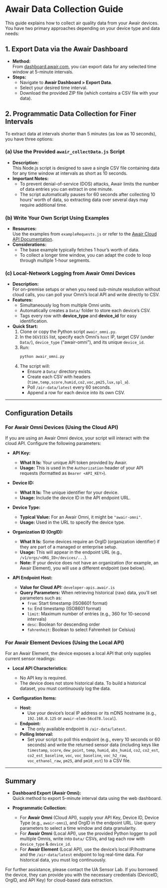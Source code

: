 # Awair Data Collection Guide

This guide explains how to collect air quality data from your Awair devices. You have two primary approaches depending on your device type and data needs:

## 1. Export Data via the Awair Dashboard
- **Method:**  
  From [dashboard.awair.com](https://dashboard.awair.com), you can export data for any selected time window at 5-minute intervals.
- **Steps:**
  - Navigate to **Awair Dashboard > Export Data**.
  - Select your desired time interval.
  - Download the provided ZIP file (which contains a CSV file with your data).

## 2. Programmatic Data Collection for Finer Intervals
To extract data at intervals shorter than 5 minutes (as low as 10 seconds), you have three options:

### (a) Use the Provided `awair_collectData.js` Script
- **Description:**  
  This Node.js script is designed to save a single CSV file containing data for any time window at intervals as short as 10 seconds.
- **Important Notes:**
  - To prevent denial-of-service (DOS) attacks, Awair limits the number of data entries you can extract in one minute.
  - The script automatically pauses for 60 seconds after collecting 10 hours’ worth of data, so extracting data over several days may require additional time.

### (b) Write Your Own Script Using Examples
- **Resources:**  
  Use the examples from `exampleRequests.js` or refer to the [Awair Cloud API Documentation](https://docs.dashboard.getawair.com/).
- **Considerations:**
  - The base example typically fetches 1 hour’s worth of data.
  - To collect a longer time window, you can adapt the code to loop through multiple 1-hour segments.

### (c) Local-Network Logging from Awair Omni Devices
- **Description:**  
  For on-premise setups or when you need sub-minute resolution without cloud calls, you can poll your Omni’s local API and write directly to CSV.
- **Features:**
  - Simultaneously log from multiple Omni units.
  - Automatically creates a `Data/` folder to store each device’s CSV.
  - Tags every row with **device_type** and **device_id** for easy identification.
- **Quick Start:**
  1. Clone or copy the Python script `awair_omni.py`.
  2. In the `DEVICES` list, specify each Omni’s `host` IP, target CSV (under `Data/`), `device_type` (“awair-omni”), and its unique `device_id`.
  3. Run:
     ```bash
     python awair_omni.py
     ```
  4. The script will:
     - Ensure a `Data/` directory exists.
     - Create each CSV with headers (`time,temp,score,humid,co2,voc,pm25,lux,spl_a`).
     - Poll `/air-data/latest` every 60 seconds.
     - Append a row for each device into its own CSV.

---

## Configuration Details

### For Awair Omni Devices (Using the Cloud API)
If you are using an Awair Omni device, your script will interact with the cloud API. Configure the following parameters:

- **API Key:**  
  - **What It Is:** Your unique API token provided by Awair.  
  - **Usage:** This is used in the `Authorization` header of your API requests (formatted as `Bearer <API_KEY>`).

- **Device ID:**  
  - **What It Is:** The unique identifier for your device.  
  - **Usage:** Include the device ID in the API endpoint URL.
  
- **Device Type:**  
  - **Typical Value:** For an Awair Omni, it might be `"awair-omni"`.  
  - **Usage:** Used in the URL to specify the device type.

- **Organization ID (OrgID):**  
  - **What It Is:** Some devices require an OrgID (organization identifier) if they are part of a managed or enterprise setup.  
  - **Usage:** This will appear in the endpoint URL (e.g., `/v1/orgs/<ORG_ID>/devices/...`).  
  - **Note:** If your device does not have an organization (for example, an Awair Element), you will use a different endpoint (see below).

- **API Endpoint Host:**  
  - **Value for Cloud API:** `developer-apis.awair.is`  
  - **Query Parameters:** When retrieving historical (raw) data, you’ll set parameters such as:
    - `from`: Start timestamp (ISO8601 format)
    - `to`: End timestamp (ISO8601 format)
    - `limit`: Maximum number of entries (e.g., 360 for 10-second intervals)
    - `desc`: Boolean for descending order
    - `fahrenheit`: Boolean to select Fahrenheit (or Celsius)

### For Awair Element Devices (Using the Local API)
For an Awair Element, the device exposes a local API that only supplies current sensor readings:
- **Local API Characteristics:**  
  - No API key is required.  
  - The device does not store historical data. To build a historical dataset, you must continuously log the data.
  
- **Configuration Items:**
  - **Host:**  
    - Use your device’s local IP address or its mDNS hostname (e.g., `192.168.0.125` or `awair-elem-56cd78.local`).
  - **Endpoint:**  
    - The only available endpoint is `/air-data/latest`.
  - **Polling Interval:**  
    - Set your script to poll this endpoint (e.g., every 10 seconds or 60 seconds) and write the returned sensor data (including keys like `timestamp`, `score`, `dew_point`, `temp`, `humid`, `abs_humid`, `co2`, `co2_est`, `co2_est_baseline`, `voc`, `voc_baseline`, `voc_h2_raw`, `voc_ethanol_raw`, `pm25`, and `pm10_est`) to a CSV file.

---

## Summary

- **Dashboard Export (Awair Omni):**  
  Quick method to export 5-minute interval data using the web dashboard.

- **Programmatic Collection:**  
  - For **Awair Omni** (Cloud API), supply your API Key, Device ID, Device Type (e.g., `awair-omni`), and OrgID in the endpoint URL. Use query parameters to select a time window and data granularity.  
  - For **Awair Omni** (Local API), use the provided Python logger to poll multiple Omnis, write into `Data/` CSVs, and tag each row with `device_type` & `device_id`.  
  - For **Awair Element** (Local API), use the device’s local IP/hostname and the `/air-data/latest` endpoint to log real-time data. For historical data, you must log continuously.

For further assistance, please contact the UA Sensor Lab. If you borrowed the device, they can provide you with the necessary credentials (DeviceID, OrgID, and API Key) for cloud-based data extraction.

